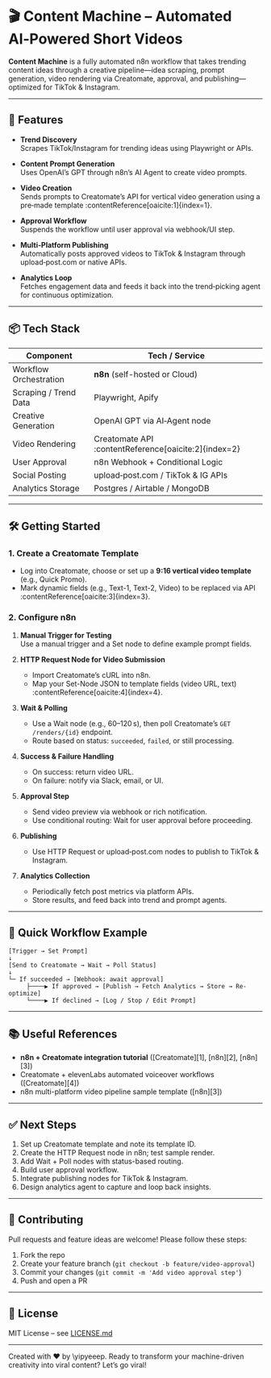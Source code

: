 # 🎬 Content Machine – Automated AI‑Powered Short Videos

**Content Machine** is a fully automated n8n workflow that takes trending content ideas through a creative pipeline—idea scraping, prompt generation, video rendering via Creatomate, approval, and publishing—optimized for TikTok & Instagram.

---

## 🚀 Features

- **Trend Discovery**  
  Scrapes TikTok/Instagram for trending ideas using Playwright or APIs.

- **Content Prompt Generation**  
  Uses OpenAI’s GPT through n8n’s AI Agent to create video prompts.

- **Video Creation**  
  Sends prompts to Creatomate’s API for vertical video generation using a pre‑made template :contentReference[oaicite:1]{index=1}.

- **Approval Workflow**  
  Suspends the workflow until user approval via webhook/UI step.

- **Multi‑Platform Publishing**  
  Automatically posts approved videos to TikTok & Instagram through upload‑post.com or native APIs.

- **Analytics Loop**  
  Fetches engagement data and feeds it back into the trend‑picking agent for continuous optimization.

---

## 📦 Tech Stack

| Component               | Tech / Service                      |
|------------------------|-------------------------------------|
| Workflow Orchestration | **n8n** (self-hosted or Cloud)      |
| Scraping / Trend Data  | Playwright, Apify                   |
| Creative Generation    | OpenAI GPT via AI‑Agent node        |
| Video Rendering        | Creatomate API :contentReference[oaicite:2]{index=2} |
| User Approval          | n8n Webhook + Conditional Logic     |
| Social Posting         | upload‑post.com / TikTok & IG APIs |
| Analytics Storage      | Postgres / Airtable / MongoDB       |

---

## 🛠️ Getting Started

### 1. Create a Creatomate Template  
- Log into Creatomate, choose or set up a **9:16 vertical video template** (e.g., Quick Promo).  
- Mark dynamic fields (e.g., Text-1, Text-2, Video) to be replaced via API :contentReference[oaicite:3]{index=3}.

### 2. Configure n8n

1. **Manual Trigger for Testing**  
   Use a manual trigger and a Set node to define example prompt fields.

2. **HTTP Request Node for Video Submission**  
   - Import Creatomate’s cURL into n8n.  
   - Map your Set-Node JSON to template fields (video URL, text) :contentReference[oaicite:4]{index=4}.

3. **Wait & Polling**  
   - Use a Wait node (e.g., 60–120 s), then poll Creatomate’s `GET /renders/{id}` endpoint.  
   - Route based on status: `succeeded`, `failed`, or still processing.

4. **Success & Failure Handling**  
   - On success: return video URL.  
   - On failure: notify via Slack, email, or UI.

5. **Approval Step**  
   - Send video preview via webhook or rich notification.  
   - Use conditional routing: Wait for user approval before proceeding.

6. **Publishing**  
   - Use HTTP Request or upload‑post.com nodes to publish to TikTok & Instagram.

7. **Analytics Collection**  
   - Periodically fetch post metrics via platform APIs.  
   - Store results, and feed back into trend and prompt agents.

---

## 🧪 Quick Workflow Example

```text
[Trigger → Set Prompt] 
↓
[Send to Creatomate → Wait → Poll Status]
↓
└─ If succeeded → [Webhook: await approval]
     ├────▶ If approved → [Publish → Fetch Analytics → Store → Re-optimize]
     └────▶ If declined → [Log / Stop / Edit Prompt]
````

---

## 📚 Useful References

* **n8n + Creatomate integration tutorial** ([Creatomate][1], [n8n][2], [n8n][3])
* Creatomate + elevenLabs automated voiceover workflows ([Creatomate][4])
* n8n multi-platform video pipeline sample template ([n8n][3])

---

## ✅ Next Steps

1. Set up Creatomate template and note its template ID.
2. Create the HTTP Request node in n8n; test sample render.
3. Add Wait + Poll nodes with status-based routing.
4. Build user approval workflow.
5. Integrate publishing nodes for TikTok & Instagram.
6. Design analytics agent to capture and loop back insights.

---

## 🤝 Contributing

Pull requests and feature ideas are welcome! Please follow these steps:

1. Fork the repo
2. Create your feature branch (`git checkout -b feature/video-approval`)
3. Commit your changes (`git commit -m 'Add video approval step'`)
4. Push and open a PR

---

## 📄 License

MIT License – see [LICENSE.md](LICENSE.md)

---

Created with ❤️ by \yipyeeep.
Ready to transform your machine-driven creativity into viral content? Let’s go viral!
